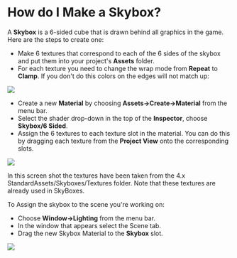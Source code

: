 How do I Make a Skybox?
=======================


A __Skybox__ is a 6-sided cube that is drawn behind all graphics in the game. Here are the steps to create one:


* Make 6 textures that correspond to each of the 6 sides of the skybox and put them into your project's __Assets__ folder.
* For each texture you need to change the wrap mode from __Repeat__ to __Clamp__. If you don't do this colors on the edges will not match up:  

![](../uploads/Main/SkyboxWrapmode.png)

* Create a new __Material__ by choosing __Assets-&gt;Create-&gt;Material__ from the menu bar.
* Select the shader drop-down in the top of the __Inspector__, choose __Skybox/6 Sided__.
* Assign the 6 textures to each texture slot in the material. You can do this by dragging each texture from the __Project View__ onto the corresponding slots. 

![](../uploads/Main/SkyboxMaterial.png)

In this screen shot the textures have been taken from the 4.x StandardAssets/Skyboxes/Textures folder.  Note that these textures are already used in SkyBoxes.

To Assign the skybox to the scene you're working on:

* Choose __Window-&gt;Lighting__ from the menu bar.
* In the window that appears select the Scene tab.
* Drag the new Skybox Material to the __Skybox__ slot. 

![](../uploads/Main/SkyboxRenderSettings.png)

